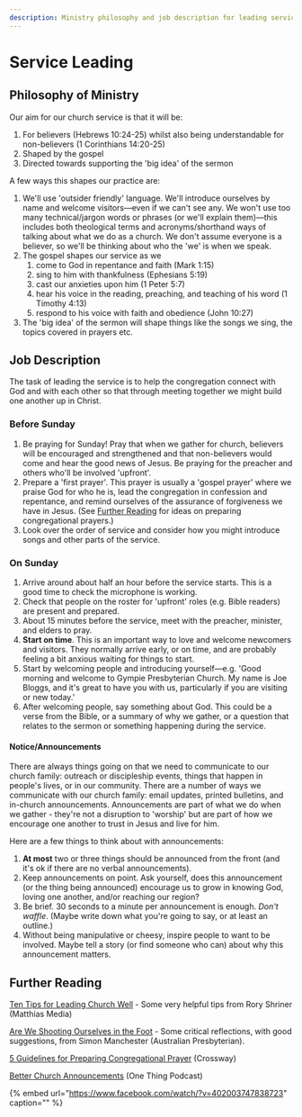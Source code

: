 ```yaml
---
description: Ministry philosophy and job description for leading services.
---
```


# Service Leading

## Philosophy of Ministry

Our aim for our church service is that it will be:

1. For believers \(Hebrews 10:24-25\) whilst also being understandable for non-believers \(1 Corinthians 14:20-25\)
2. Shaped by the gospel
3. Directed towards supporting the 'big idea' of the sermon

A few ways this shapes our practice are:

1. We'll use 'outsider friendly' language. We'll introduce ourselves by name and welcome visitors—even if we can't see any. We won't use too many technical/jargon words or phrases \(or we'll explain them\)—this includes both theological terms and acronyms/shorthand ways of talking about what we do as a church. We don't assume everyone is a believer, so we'll be thinking about who the 'we' is when we speak.
2. The gospel shapes our service as we 
   1. come to God in repentance and faith \(Mark 1:15\)
   2. sing to him with thankfulness \(Ephesians 5:19\)
   3. cast our anxieties upon him \(1 Peter 5:7\)
   4. hear his voice in the reading, preaching, and teaching of his word \(1 Timothy 4:13\)
   5. respond to his voice with faith and obedience \(John 10:27\)
3. The 'big idea' of the sermon will shape things like the songs we sing, the topics covered in prayers etc.

## Job Description

The task of leading the service is to help the congregation connect with God and with each other so that through meeting together we might build one another up in Christ.

### Before Sunday

1. Be praying for Sunday! Pray that when we gather for church, believers will be encouraged and strengthened and that non-believers would come and hear the good news of Jesus. Be praying for the preacher and others who'll be involved 'upfront'.
2. Prepare a 'first prayer'. This prayer is usually a 'gospel prayer' where we praise God for who he is,  lead the congregation in confession and repentance, and remind ourselves of the assurance of forgiveness we have in Jesus. \(See [Further Reading](service-leading.md#further-reading) for ideas on preparing congregational prayers.\)
3. Look over the order of service and consider how you might introduce songs and other parts of the service.

### On Sunday

1. Arrive around about half an hour before the service starts. This is a good time to check the microphone is working.
2. Check that people on the roster for 'upfront' roles \(e.g. Bible readers\) are present and prepared. 
3. About 15 minutes before the service, meet with the preacher, minister, and elders to pray.
4. **Start on time**. This is an important way to love and welcome newcomers and visitors. They normally arrive early, or on time, and are probably feeling a bit anxious waiting for things to start.
5. Start by welcoming people and introducing yourself—e.g. 'Good morning and welcome to Gympie Presbyterian Church. My name is Joe Bloggs, and it's great to have you with us, particularly if you are visiting or new today.'
6. After welcoming people, say something about God. This could be a verse from the Bible, or a summary of why we gather, or a question that relates to the sermon or something happening during the service.

#### Notice/Announcements

There are always things going on that we need to communicate to our church family: outreach or discipleship events, things that happen in people's lives, or in our community. There are a number of ways we communicate with our church family: email updates, printed bulletins, and in-church announcements. Announcements are part of what we do when we gather - they're not a disruption to 'worship' but are part of how we encourage one another to trust in Jesus and live for him.

Here are a few things to think about with announcements:

1. **At most** two or three things should be announced from the front \(and it's ok if there are no verbal announcements\).
2. Keep announcements on point. Ask yourself, does this announcement \(or the thing being announced\) encourage us to grow in knowing God, loving one another, and/or reaching our region?
3. Be brief. 30 seconds to a minute per announcement is enough. _Don't waffle_. \(Maybe write down what you're going to say, or at least an outline.\)
4. Without being manipulative or cheesy, inspire people to want to be involved. Maybe tell a story \(or find someone who can\) about why this announcement matters.

## Further Reading

[Ten Tips for Leading Church Well](https://gotherefor.com/offer.php?intid=29247&changestore=true) - Some very helpful tips from Rory Shriner \(Matthias Media\)

[Are We Shooting Ourselves in the Foot](https://ap.org.au/2020/08/27/are-we-shooting-ourselves-in-the-foot/) - Some critical reflections, with good suggestions, from Simon Manchester \(Australian Presbyterian\).

[5 Guidelines for Preparing Congregational Prayer](https://www.crossway.org/articles/5-guidelines-for-preparing-congregational-prayer/) \(Crossway\)

[Better Church Announcements](https://genevapush.com/theonething/episode-187-better-church-announcements/) \(One Thing Podcast\)

{% embed url="https://www.facebook.com/watch/?v=402003747838723" caption="" %}

